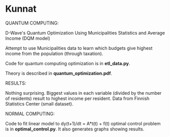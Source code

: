 # Kunnat

QUANTUM COMPUTING:

D-Wave's Quantum Optimization Using Municipalities Statistics and Average Income (DQM model)

Attempt to use Municipalities data to learn which budgets give highest income from the population (through taxation).

Code for quantum computing optimization is in **etl_data.py**.

Theory is described in **quantum_optimization.pdf**.

RESULTS:

Nothing surprising. Biggest values in each variable (divided by the number of residents) result to highest income per resident. Data from Finnish Statistics Center (small dataset).


NORMAL COMPUTING:

Code to fit linear model to dy(t+1)/dt = A*t(t) + f(t) optimal control problem is in **optimal_control.py**. It also generates graphs showing results.
